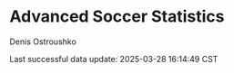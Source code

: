 # Advanced Soccer Statistics
Denis Ostroushko

<!-- gfm -->

Last successful data update: 2025-03-28 16:14:49 CST
